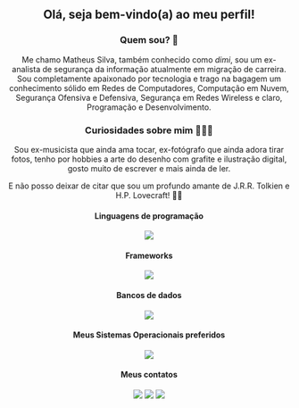 <div align=center>
<h2>Olá, seja bem-vindo(a) ao meu perfil!</h2>

<h3> Quem sou? 👀</h3>



Me chamo Matheus Silva, também conhecido como *dimi*, sou um ex-analista de segurança da informação atualmente em migração de carreira. Sou completamente apaixonado por tecnologia e trago na bagagem um conhecimento sólido em Redes de Computadores, Computação em Nuvem, Segurança Ofensiva e Defensiva, Segurança em Redes Wireless e claro, Programação e Desenvolvimento.

<h3>Curiosidades sobre mim 🧑🏻‍💻</h3>

Sou ex-musicista que ainda ama tocar, ex-fotógrafo que ainda adora tirar fotos, tenho por hobbies a arte do desenho com grafite e ilustração digital, gosto muito de escrever e mais ainda de ler.

E não posso deixar de citar que sou um profundo amante de J.R.R. Tolkien e H.P. Lovecraft! 🧛🏻
</div>
<div align="center">
    <h4>Linguagens de programação</h4>
    <p>
        <a href="https://skillicons.dev">
            <img src="https://skillicons.dev/icons?i=java,dart,javascript,typescript&theme=light" />
        </a>
    </p>
</div>

<div align="center">
    <h4>Frameworks</h4>
    <p>
        <a href="https://skillicons.dev">
            <img src="https://skillicons.dev/icons?i=spring,flutter,react,express,next&theme=light" />
        </a>
    </p>
</div>

<div align="center">
    <h4>Bancos de dados</h4>
    <p>
        <a href="https://skillicons.dev">
            <img src="https://skillicons.dev/icons?i=mongo,postgres,mysql&theme=light" />
        </a>
    </p>
</div>

<div align="center">
    <h4>Meus Sistemas Operacionais preferidos</h4>
    <p>
        <a href="https://skillicons.dev">
            <img src="https://skillicons.dev/icons?i=windows,redhat&theme=light" />
        </a>
    </p>
</div>


<div align=center>
<h4>Meus contatos</h4>
<a href="https://www.linkedin.com/in/matheus-dimi-silva" target="_blank"><img loading="lazy" src="https://img.shields.io/badge/-LinkedIn-%230077B5?style=for-the-badge&logo=linkedin&logoColor=white" target="_blank"></a>   
<a href="https://instagram.com/dimi.dev" target="_blank"><img loading="lazy" src="https://img.shields.io/badge/-Instagram-%23E4405F?style=for-the-badge&logo=instagram&logoColor=white" target="_blank"></a>
<a href = "mailto:bastiaotreze@gmail.com"><img loading="lazy" src="https://img.shields.io/badge/Gmail-D14836?style=for-the-badge&logo=gmail&logoColor=white" target="_blank"></a>
</div>

